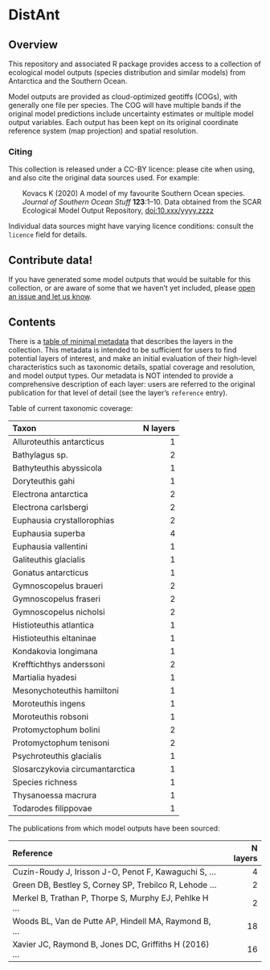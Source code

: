 
<!-- README.md is generated from README.Rmd. Please edit that file -->

# DistAnt

<!-- badges: start -->

<!-- badges: end -->

## Overview

This repository and associated R package provides access to a collection
of ecological model outputs (species distribution and similar models)
from Antarctica and the Southern Ocean.

Model outputs are provided as cloud-optimized geotiffs (COGs), with
generally one file per species. The COG will have multiple bands if the
original model predictions include uncertainty estimates or multiple
model output variables. Each output has been kept on its original
coordinate reference system (map projection) and spatial resolution.

### Citing

This collection is released under a CC-BY licence: please cite when
using, and also cite the original data sources used. For example:

<div style="padding-left: 2em;">

Kovacs K (2020) A model of my favourite Southern Ocean species. *Journal
of Southern Ocean Stuff* **123**:1–10. Data obtained from the SCAR
Ecological Model Output Repository, <doi:10.xxx/yyyy.zzzz>

</div>

Individual data sources might have varying licence conditions: consult
the `licence` field for details.

## Contribute data\!

If you have generated some model outputs that would be suitable for this
collection, or are aware of some that we haven’t yet included, please
[open an issue and let us
know](https://github.com/SCAR/distant/issues/new/choose).

## Contents

There is a [table of minimal metadata](metadata.csv) that describes the
layers in the collection. This metadata is intended to be sufficient for
users to find potential layers of interest, and make an initial
evaluation of their high-level characteristics such as taxonomic
details, spatial coverage and resolution, and model output types. Our
metadata is NOT intended to provide a comprehensive description of each
layer: users are referred to the original publication for that level of
detail (see the layer’s `reference` entry).

Table of current taxonomic coverage:

| Taxon                           | N layers |
| :------------------------------ | -------: |
| Alluroteuthis antarcticus       |        1 |
| Bathylagus sp.                  |        2 |
| Bathyteuthis abyssicola         |        1 |
| Doryteuthis gahi                |        1 |
| Electrona antarctica            |        2 |
| Electrona carlsbergi            |        2 |
| Euphausia crystallorophias      |        2 |
| Euphausia superba               |        4 |
| Euphausia vallentini            |        1 |
| Galiteuthis glacialis           |        1 |
| Gonatus antarcticus             |        1 |
| Gymnoscopelus braueri           |        2 |
| Gymnoscopelus fraseri           |        2 |
| Gymnoscopelus nicholsi          |        2 |
| Histioteuthis atlantica         |        1 |
| Histioteuthis eltaninae         |        1 |
| Kondakovia longimana            |        1 |
| Krefftichthys anderssoni        |        2 |
| Martialia hyadesi               |        1 |
| Mesonychoteuthis hamiltoni      |        1 |
| Moroteuthis ingens              |        1 |
| Moroteuthis robsoni             |        1 |
| Protomyctophum bolini           |        2 |
| Protomyctophum tenisoni         |        2 |
| Psychroteuthis glacialis        |        1 |
| Slosarczykovia circumantarctica |        1 |
| Species richness                |        1 |
| Thysanoessa macrura             |        1 |
| Todarodes filippovae            |        1 |

The publications from which model outputs have been sourced:

| Reference                                            | N layers |
| :--------------------------------------------------- | -------: |
| Cuzin-Roudy J, Irisson J-O, Penot F, Kawaguchi S, …  |        4 |
| Green DB, Bestley S, Corney SP, Trebilco R, Lehode … |        2 |
| Merkel B, Trathan P, Thorpe S, Murphy EJ, Pehlke H … |        2 |
| Woods BL, Van de Putte AP, Hindell MA, Raymond B, …  |       18 |
| Xavier JC, Raymond B, Jones DC, Griffiths H (2016) … |       16 |
